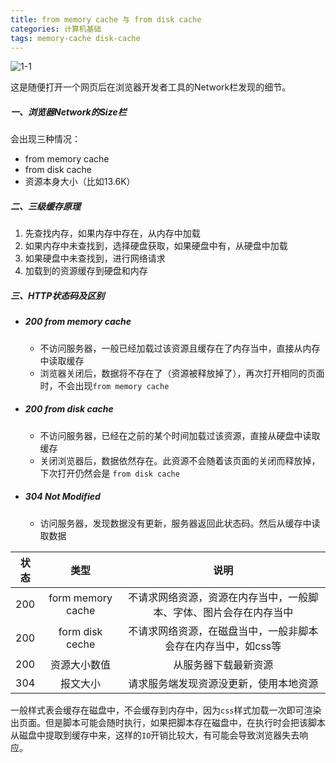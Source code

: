 ```yaml
---
title: from memory cache 与 from disk cache
categories: 计算机基础
tags: memory-cache disk-cache
---
```


![1-1](1-1.png)

这是随便打开一个网页后在浏览器开发者工具的Network栏发现的细节。


##### 一、浏览器Network的Size栏

会出现三种情况：

- from memory cache
- from disk cache
- 资源本身大小（比如13.6K）

<!-- more -->

##### 二、三级缓存原理

1. 先查找内存，如果内存中存在，从内存中加载
2. 如果内存中未查找到，选择硬盘获取，如果硬盘中有，从硬盘中加载
3. 如果硬盘中未查找到，进行网络请求
4. 加载到的资源缓存到硬盘和内存


##### 三、HTTP状态码及区别

- ##### 200 from memory cache

  - 不访问服务器，一般已经加载过该资源且缓存在了内存当中，直接从内存中读取缓存
  - 浏览器关闭后，数据将不存在了（资源被释放掉了），再次打开相同的页面时，不会出现`from memory cache`

- ##### 200 from disk cache

  - 不访问服务器，已经在之前的某个时间加载过该资源，直接从硬盘中读取缓存
  - 关闭浏览器后，数据依然存在。此资源不会随着该页面的关闭而释放掉，下次打开仍然会是 `from disk cache`

- ##### 304 Not Modified

  - 访问服务器，发现数据没有更新，服务器返回此状态码。然后从缓存中读取数据

| 状态 |       类型        |                             说明                             |
| ---- | :---------------: | :----------------------------------------------------------: |
| 200  | form memory cache | 不请求网络资源，资源在内存当中，一般脚本、字体、图片会存在内存当中 |
| 200  |  form disk ceche  | 不请求网络资源，在磁盘当中，一般非脚本会存在内存当中，如css等 |
| 200  |   资源大小数值    |                     从服务器下载最新资源                     |
| 304  |     报文大小      |            请求服务端发现资源没更新，使用本地资源            |

一般样式表会缓存在磁盘中，不会缓存到内存中，因为`css`样式加载一次即可渲染出页面。但是脚本可能会随时执行，如果把脚本存在磁盘中，在执行时会把该脚本从磁盘中提取到缓存中来，这样的`IO`开销比较大，有可能会导致浏览器失去响应。